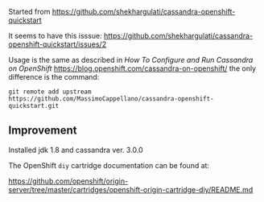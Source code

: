 Started from https://github.com/shekhargulati/cassandra-openshift-quickstart

It seems to have this isssue: 
https://github.com/shekhargulati/cassandra-openshift-quickstart/issues/2

Usage is the same as described in *How To Configure and Run Cassandra on OpenShift* 
https://blog.openshift.com/cassandra-on-openshift/ the only difference is the command:

`git remote add upstream https://github.com/MassimoCappellano/cassandra-openshift-quickstart.git`

## Improvement

Installed jdk 1.8 and cassandra ver. 3.0.0 

The OpenShift `diy` cartridge documentation can be found at:

https://github.com/openshift/origin-server/tree/master/cartridges/openshift-origin-cartridge-diy/README.md
